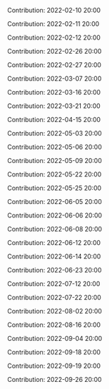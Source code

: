 Contribution: 2022-02-10 20:00

Contribution: 2022-02-11 20:00

Contribution: 2022-02-12 20:00

Contribution: 2022-02-26 20:00

Contribution: 2022-02-27 20:00

Contribution: 2022-03-07 20:00

Contribution: 2022-03-16 20:00

Contribution: 2022-03-21 20:00

Contribution: 2022-04-15 20:00

Contribution: 2022-05-03 20:00

Contribution: 2022-05-06 20:00

Contribution: 2022-05-09 20:00

Contribution: 2022-05-22 20:00

Contribution: 2022-05-25 20:00

Contribution: 2022-06-05 20:00

Contribution: 2022-06-06 20:00

Contribution: 2022-06-08 20:00

Contribution: 2022-06-12 20:00

Contribution: 2022-06-14 20:00

Contribution: 2022-06-23 20:00

Contribution: 2022-07-12 20:00

Contribution: 2022-07-22 20:00

Contribution: 2022-08-02 20:00

Contribution: 2022-08-16 20:00

Contribution: 2022-09-04 20:00

Contribution: 2022-09-18 20:00

Contribution: 2022-09-19 20:00

Contribution: 2022-09-26 20:00

